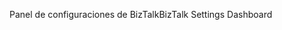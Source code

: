 <span data-ttu-id="bd7a1-101">Panel de configuraciones de BizTalk</span><span class="sxs-lookup"><span data-stu-id="bd7a1-101">BizTalk Settings Dashboard</span></span>